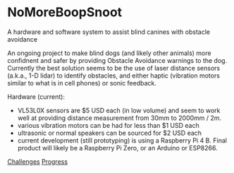 # NoMoreBoopSnoot

A hardware and software system to assist blind canines with obstacle avoidance

An ongoing project to make blind dogs (and likely other animals) more confidnent and safer by providing Obstacle Avoidance warnings to the dog.  Currently the best solution seems to be the use of laser distance sensors (a.k.a., 1-D lidar) to identify obstacles, and either haptic (vibration motors similar to what is in cell phones) or sonic feedback.

Hardware (current):
* VL53L0X sensors are $5 USD each (in low volume) and seem to work well at providing distance measurement from 30mm to 2000mm / 2m.
* various vibration motors can be had for less than $1 USD each
* ultrasonic or normal speakers can be sourced for $2 USD each
* current development (still prototyping) is using a Raspberry Pi 4 B.  Final product will likely be a Raspberry Pi Zero, or an Arduino or ESP8266.

[Challenges](Challenges/Challenges.md)
[Progress](Progress/Progress.md)
